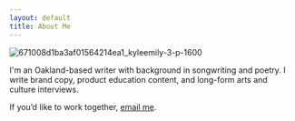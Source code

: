 ```yaml
---
layout: default
title: About Me
---
```


![671008d1ba3af01564214ea1_kyleemily-3-p-1600](https://github.com/user-attachments/assets/d513b146-c119-4237-876b-601992211ccc)

I'm an Oakland-based writer with background in songwriting and poetry. I write brand copy, product education content, and long-form arts and culture interviews.

If you’d like to work together, [email me](Emilycolleenbrown@gmail.com).
